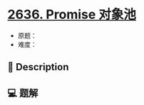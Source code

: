# [2636. Promise 对象池](https://github.com/Tdahuyou/leetcode/tree/main/2636.%20Promise%20%E5%AF%B9%E8%B1%A1%E6%B1%A0)

- 原题：
- 难度：

## 📝 Description



## 💻 题解

```

```

